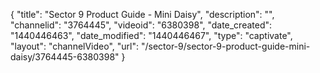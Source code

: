 {
    "title": "Sector 9 Product Guide - Mini Daisy",
    "description": "",
    "channelid": "3764445",
    "videoid": "6380398",
    "date_created": "1440446463",
    "date_modified": "1440446467",
    "type": "captivate",
    "layout": "channelVideo",
    "url": "\/sector-9\/sector-9-product-guide-mini-daisy\/3764445-6380398"
}